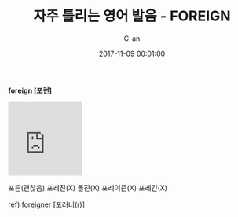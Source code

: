 ﻿---
layout: post
title:  "자주 틀리는 영어 발음 - FOREIGN"
date:   2017-11-09 00:01:00
author: C-an
categories: English_Pronunciation
---

**foreign [포런]**

<iframe width="150" height="150" src="https://www.youtube.com/embed/u58SCWhbI2Q" frameborder="0" gesture="media" allowfullscreen></iframe>

포른(괜찮음) 포레진(X) 폴진(X) 포레이즌(X) 포레긴(X)

ref) foreigner [포러너(r)]